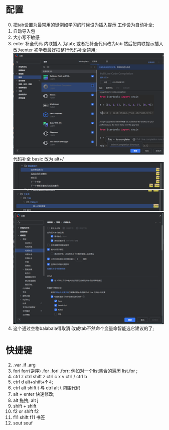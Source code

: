 # 配置
0. 把tab设置为最常用的键例如学习的时候设为插入提示 工作设为自动补全;
1. 自动导入包
2. 大小写不敏感
3. enter 补全代码 内联插入 为tab;
或者把补全代码改为tab 然后把内联提示插入改为enter
初学者最好把整行代码补全禁用;
![alt text](image-4.png)
代码补全 basic 改为 alt+/
![alt text](image-2.png)
![alt text](image-3.png)
![alt text](image-1.png)
4. 这个通过空格balabala得取消 改成tab不然命个变量命智能选它建议的了;


# 快捷键
2. .var  .if .arg
3. fori  forr(逆序)   .for  .fori  .forr;
例如对一个list集合的遍历  list.for  ; 
1. ctrl z  ctrl shift z  ctrl c x v  ctrl /  ctrl b
2. ctrl d  alt+shift+↑↓;
3.  ctrl alt shift t   与 ctrl alt t 包围代码
4.  alt + enter 快速修改;
5.  alt 拖拽; alt j
6. shift + shift
7. f2  or  shift f2
8. f11 shift f11 书签
9. sout souf